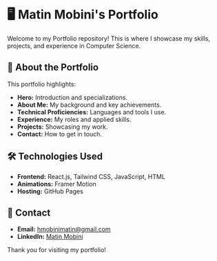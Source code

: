 # 🖥️ Matin Mobini's Portfolio

Welcome to my Portfolio repository! This is where I showcase my skills, projects, and experience in Computer Science.

## 🚀 About the Portfolio

This portfolio highlights:

- **Hero:** Introduction and specializations.
- **About Me:** My background and key achievements.
- **Technical Proficiencies:** Languages and tools I use.
- **Experience:** My roles and applied skills.
- **Projects:** Showcasing my work.
- **Contact:** How to get in touch.

## 🛠️ Technologies Used

- **Frontend:** React.js, Tailwind CSS, JavaScript, HTML
- **Animations:** Framer Motion
- **Hosting:** GitHub Pages

## 📧 Contact

- **Email:** hmobinimatin@gmail.com
- **LinkedIn:** [Matin Mobini](https://www.linkedin.com/in/matin-mobini-56aa56277/)


Thank you for visiting my portfolio!
